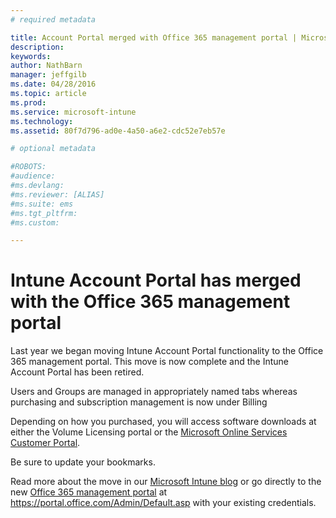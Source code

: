```yaml
---
# required metadata

title: Account Portal merged with Office 365 management portal | Microsoft Intune
description:
keywords:
author: NathBarn
manager: jeffgilb
ms.date: 04/28/2016
ms.topic: article
ms.prod:
ms.service: microsoft-intune
ms.technology:
ms.assetid: 80f7d796-ad0e-4a50-a6e2-cdc52e7eb57e

# optional metadata

#ROBOTS:
#audience:
#ms.devlang:
#ms.reviewer: [ALIAS]
#ms.suite: ems
#ms.tgt_pltfrm:
#ms.custom:

---
```


# Intune Account Portal has merged with the Office 365 management portal

Last year we began moving Intune Account Portal functionality to the Office 365 management portal. This move is now complete and the Intune Account Portal has been retired.

Users and Groups are managed in appropriately named tabs whereas purchasing and subscription management is now under Billing

Depending on how you purchased, you will access software downloads at either the Volume Licensing portal or the [Microsoft Online Services Customer Portal](http://go.microsoft.com/fwlink/?LinkId=259567).

Be sure to update your bookmarks.

Read more about the move in our [Microsoft Intune blog](https://blogs.technet.microsoft.com/microsoftintune/2015/09/01/intune-and-ems-subscriptions-now-available-in-the-office-365-portal/) or go directly to the new [Office 365 management portal](https://portal.office.com/Admin/Default.aspx) at https://portal.office.com/Admin/Default.asp with your existing credentials.
